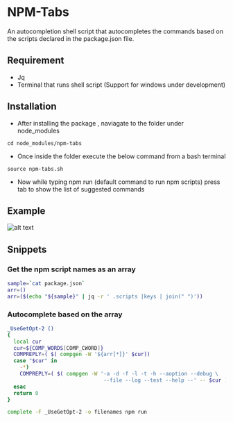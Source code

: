 # NPM-Tabs

An autocompletion shell script that autocompletes the commands based on the scripts declared in the package.json file.

## Requirement

- Jq
- Terminal that runs shell script (Support for windows under development)

## Installation

- After installing the package , naviagate to the folder under node_modules
```
cd node_modules/npm-tabs
````
- Once inside the folder execute the below command from a bash terminal

```
source npm-tabs.sh
```

- Now while typing npm run (default command to run npm scripts) press tab to show the list of suggested commands

## Example

![alt text](/Npm-autocompletion.PNG)

## Snippets

### Get the npm script names as an array
``` sh
sample=`cat package.json`
arr=()
arr=($(echo "${sample}" | jq -r ' .scripts |keys | join(" ")'))
```
### Autocomplete based on the array
``` sh
_UseGetOpt-2 ()
{
  local cur
  cur=${COMP_WORDS[COMP_CWORD]}
  COMPREPLY=( $( compgen -W '${arr[*]}' $cur))
  case "$cur" in
    -*)
    COMPREPLY=( $( compgen -W '-a -d -f -l -t -h --aoption --debug \
                               --file --log --test --help --' -- $cur ) );
  esac
  return 0
}

complete -F _UseGetOpt-2 -o filenames npm run
```
